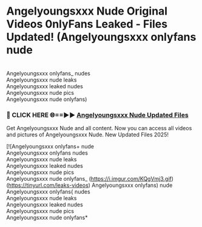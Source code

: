 # Angelyoungsxxx Nude Original Videos 0nlyFans Leaked - Files Updated! (Angelyoungsxxx onlyfans nude<br>
<br>
Angelyoungsxxx onlyfans_ nudes<br>
Angelyoungsxxx nude leaks<br>
Angelyoungsxxx leaked nudes<br>
Angelyoungsxxx nude pics<br>
Angelyoungsxxx nude onlyfans)

<h3>🔴 CLICK HERE 🌐==►► <a href="https://tinyurl.com/leaks-videos" rel="nofollow">Angelyoungsxxx Nude Updated Files</a></h3>

Get Angelyoungsxxx Nude and all content. Now you can access all videos and pictures of Angelyoungsxxx Nude. New Updated Files 2025!

[![Angelyoungsxxx onlyfans+ nude<br>
Angelyoungsxxx onlyfans nudes<br>
Angelyoungsxxx nude leaks<br>
Angelyoungsxxx leaked nudes<br>
Angelyoungsxxx nude pics<br>
Angelyoungsxxx nude onlyfans_
(https://i.imgur.com/KQgVmj3.gif)(https://tinyurl.com/leaks-videos)
Angelyoungsxxx onlyfans) nude<br>
Angelyoungsxxx onlyfans{ nudes<br>
Angelyoungsxxx nude leaks<br>
Angelyoungsxxx leaked nudes<br>
Angelyoungsxxx nude pics<br>
Angelyoungsxxx nude onlyfans*